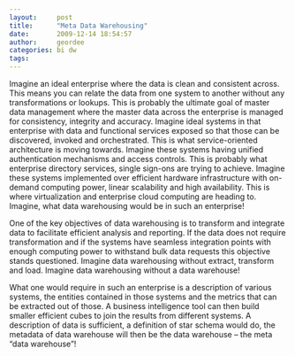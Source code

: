 ```yaml
---
layout:     post
title:      "Meta Data Warehousing"
date:       2009-12-14 18:54:57
author:     geordee
categories: bi dw
tags:       
---
```


Imagine an ideal enterprise where the data is clean and consistent across. This means you can relate the data from one system to another without any transformations or lookups. This is probably the ultimate goal of master data management where the master data across the enterprise is managed for consistency, integrity and accuracy. Imagine ideal systems in that enterprise with data and functional services exposed so that those can be discovered, invoked and orchestrated. This is what service-oriented architecture is moving towards. Imagine these systems having unified authentication mechanisms and access controls. This is probably what enterprise directory services, single sign-ons are trying to achieve. Imagine these systems implemented over efficient hardware infrastructure with on-demand computing power, linear scalability and high availability. This is where virtualization and enterprise cloud computing are heading to. Imagine, what data warehousing would be in such an enterprise!

One of the key objectives of data warehousing is to transform and integrate data to facilitate efficient analysis and reporting. If the data does not require transformation and if the systems have seamless integration points with enough computing power to withstand bulk data requests this objective stands questioned. Imagine data warehousing without extract, transform and load. Imagine data warehousing without a data warehouse!

What one would require in such an enterprise is a description of various systems, the entities contained in those systems and the metrics that can be extracted out of those. A business intelligence tool can then build smaller efficient cubes to join the results from different systems. A description of data is sufficient, a definition of star schema would do, the metadata of data warehouse will then be the data warehouse – the meta “data warehouse”!
